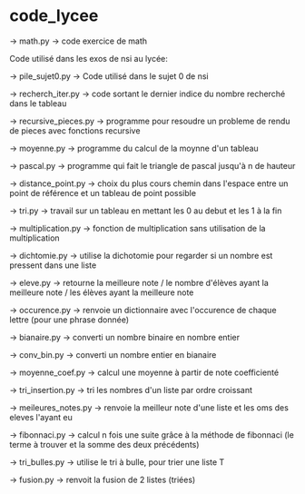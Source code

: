 # code_lycee

-> math.py
  -> code exercice de math

Code utilisé dans les exos de nsi au lycée:

  -> pile_sujet0.py
    -> Code utilisé dans le sujet 0 de nsi
    
  -> recherch_iter.py
    -> code sortant le dernier indice du nombre recherché dans le tableau
    
  -> recursive_pieces.py
    -> programme pour resoudre un probleme de rendu de pieces avec fonctions recursive
    
  -> moyenne.py
    -> programme du calcul de la moynne d'un tableau
    
  -> pascal.py
    -> programme qui fait le triangle de pascal jusqu'à n de hauteur
    
  -> distance_point.py
    -> choix du plus cours chemin dans l'espace entre un point de référence et un tableau de point possible

  -> tri.py
    -> travail sur un tableau en mettant les 0 au debut et les 1 à la fin
    
  -> multiplication.py
    -> fonction de multiplication sans utilisation de la multiplication
    
 -> dichtomie.py
    -> utilise la dichotomie pour regarder si un nombre est pressent dans une liste
    
 -> eleve.py
    -> retourne la meilleure note / le nombre d'élèves ayant la meilleure note / les élèves ayant la meilleure note
    
 -> occurence.py
    -> renvoie un dictionnaire avec l'occurence de chaque lettre (pour une phrase donnée)
    
 -> bianaire.py
    -> converti un nombre binaire en nombre entier
    
 -> conv_bin.py
    -> converti un nombre entier en bianaire
    
 -> moyenne_coef.py
    -> calcul une moyenne à partir de note coefficienté
 
 -> tri_insertion.py
    -> tri les nombres d'un liste par ordre croissant
   
 -> meileures_notes.py
    -> renvoie la meilleur note d'une liste et les oms des eleves l'ayant eu

 -> fibonnaci.py
    -> calcul n fois une suite grâce à la méthode de fibonnaci (le terme à trouver et la somme des deux précédents)
 
 -> tri_bulles.py
    -> utilise le tri à bulle, pour trier une liste T
    
 -> fusion.py
    -> renvoit la fusion de 2 listes (triées)
